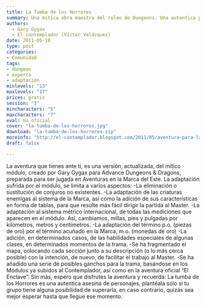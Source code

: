 ```yaml
---
title: La Tumba de los Horrores
summary: Una mítica obra maestra del roleo de Dungeons. Una autentica prueba, para novatos y expertos. Un lugar de pesadilla y de poder. La muerte en cada esquina.
authors:
  - Gary Gygax
  - El contemplador (Víctor Velázquez)
date: 2011-05-10
type: post
categories:
- Comunidad
tags:
- dungeon
- experto
- adaptación
minlevels: "13"
maxlevels: "17"
prices: gratis
session: "3"
mincharacters: "5"
maxcharacters: "7"
eval: no oficial
cover: "la-tumba-de-los-horrores.jpg"
download: "la-tumba-de-los-horrores.zip"
moreinfo: "http://el-contemplador.blogspot.com/2011/05/aventura-para-la-marca-del-este-la.html"
draft: false

---
```


La aventura que tienes ante ti, es una versión, actualizada, del mítico módulo, creado por Gary Gygax para Advance Dungeons & Dragons, preparada para ser jugada en Aventuras en la Marca del Este.
La adaptación sufrida por el módulo, se limita a varios aspectos:
-La eliminación o sustitución de conjuros no existentes.
-La adaptación de las criaturas enemigas al sistema de la Marca, así como la adición de sus características en forma de tablas, para que resulte más fácil dirigir la partida al Master.
-La adaptación al sistema métrico internacional, de todas las mediciones que aparecen en el módulo. Así, cambiamos, millas, pies y pulgadas por kilómetros, metros y centímetros.
-La adaptación del término p.o. (piezas de oro) por el término acuñado en la Marca, m.o. (monedas de oro)
-La adición, en determinados casos, de las habilidades especiales de algunas clases, en determinados momentos de la trama.
-Se ha fragmentado el mapa, colocando cada sección junto a su descripción (o lo más cerca posible) con la intención, de nuevo, de facilitar el trabajo al Master.
-Se ha añadido una serie de posibles ganchos para la trama, basándose en los Módulos ya subidos al Contemplador, así como en la aventura oficial “El Enclave”.
Sin más, espero que disfrutes la aventura y recuerda:
La tumba de los Horrores es una autentica asesina de personajes, plantéala sólo si tu grupo tiene alguna posibilidad de superarla, en caso contrario, quizás sea mejor esperar hasta que llegue ese momento.